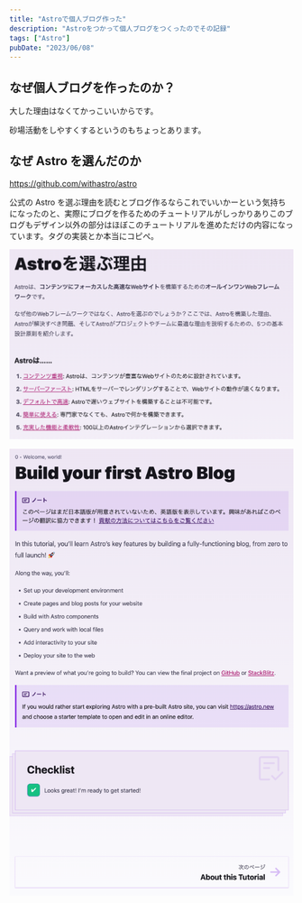 ```yaml
---
title: "Astroで個人ブログ作った"
description: "Astroをつかって個人ブログをつくったのでその記録"
tags: ["Astro"]
pubDate: "2023/06/08"
---
```


## なぜ個人ブログを作ったのか？

大した理由はなくてかっこいいからです。

砂場活動をしやすくするというのもちょっとあります。

## なぜ Astro を選んだのか

https://github.com/withastro/astro

公式の Astro を選ぶ理由を読むとブログ作るならこれでいいかーという気持ちになったのと、実際にブログを作るためのチュートリアルがしっかりありこのブログもデザイン以外の部分はほぼこのチュートリアルを進めただけの内容になっています。タグの実装とか本当にコピペ。

![](../../assets/2023/create-personal-site-with-astoro/20230610010106.png)

![](../../assets/2023/create-personal-site-with-astoro/20230610010140.png)
